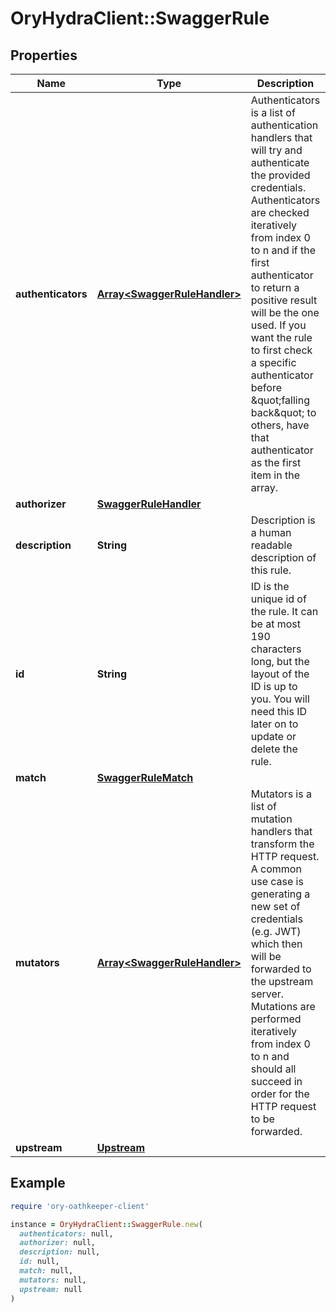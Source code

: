 # OryHydraClient::SwaggerRule

## Properties

| Name | Type | Description | Notes |
| ---- | ---- | ----------- | ----- |
| **authenticators** | [**Array&lt;SwaggerRuleHandler&gt;**](SwaggerRuleHandler.md) | Authenticators is a list of authentication handlers that will try and authenticate the provided credentials. Authenticators are checked iteratively from index 0 to n and if the first authenticator to return a positive result will be the one used.  If you want the rule to first check a specific authenticator  before \&quot;falling back\&quot; to others, have that authenticator as the first item in the array. | [optional] |
| **authorizer** | [**SwaggerRuleHandler**](SwaggerRuleHandler.md) |  | [optional] |
| **description** | **String** | Description is a human readable description of this rule. | [optional] |
| **id** | **String** | ID is the unique id of the rule. It can be at most 190 characters long, but the layout of the ID is up to you. You will need this ID later on to update or delete the rule. | [optional] |
| **match** | [**SwaggerRuleMatch**](SwaggerRuleMatch.md) |  | [optional] |
| **mutators** | [**Array&lt;SwaggerRuleHandler&gt;**](SwaggerRuleHandler.md) | Mutators is a list of mutation handlers that transform the HTTP request. A common use case is generating a new set of credentials (e.g. JWT) which then will be forwarded to the upstream server.  Mutations are performed iteratively from index 0 to n and should all succeed in order for the HTTP request to be forwarded. | [optional] |
| **upstream** | [**Upstream**](Upstream.md) |  | [optional] |

## Example

```ruby
require 'ory-oathkeeper-client'

instance = OryHydraClient::SwaggerRule.new(
  authenticators: null,
  authorizer: null,
  description: null,
  id: null,
  match: null,
  mutators: null,
  upstream: null
)
```


